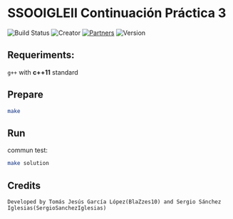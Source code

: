 # SSOOIGLEII Continuación Práctica 3

![Build Status](https://img.shields.io/badge/Maintained%3F-yes-green.svg) 
![Creator](https://img.shields.io/badge/Creator-BlaZzes10%20and%20SergioSanchezIglesias-blue)
[![Partners](https://img.shields.io/badge/Partners-2-red)](https://github.com/BlaZzes10/python/graphs/contributors)
![Version](https://img.shields.io/badge/version-1.0-brightgreen)

## **Requeriments:** 
`g++` with __c++11__ standard

## **Prepare**
```bash
make
```

## **Run**
commun test:
```bash
make solution
```

## Credits
`Developed by Tomás Jesús García López(BlaZzes10) and Sergio Sánchez Iglesias(SergioSanchezIglesias)`
